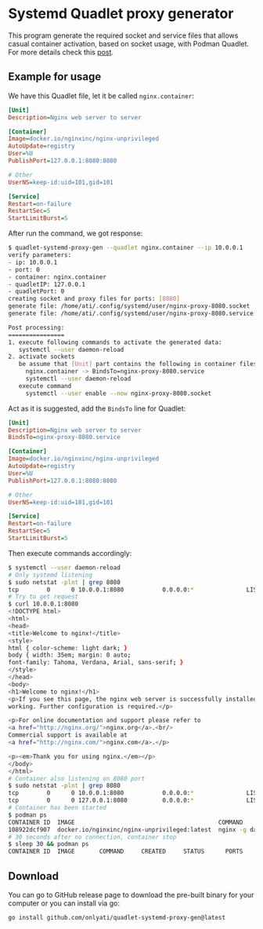 # Systemd Quadlet proxy generator

This program generate the required socket and service files that allows casual
container activation, based on socket usage, with Podman Quadlet. For more
details check this
[post](https://thinkaboutit.tech/posts/2025-07-20-adhoc-containers-with-systemd-and-quadlet/).

## Example for usage

We have this Quadlet file, let it be called `nginx.container`:

```ini
[Unit]
Description=Nginx web server to server

[Container]
Image=docker.io/nginxinc/nginx-unprivileged
AutoUpdate=registry
User=%U
PublishPort=127.0.0.1:8080:8080

# Other
UserNS=keep-id:uid=101,gid=101

[Service]
Restart=on-failure
RestartSec=5
StartLimitBurst=5

```

After run the command, we got response:

```bash
$ quadlet-systemd-proxy-gen --quadlet nginx.container --ip 10.0.0.1
verify parameters:
- ip: 10.0.0.1
- port: 0
- container: nginx.container
- quadletIP: 127.0.0.1
- quadletPort: 0
creating socket and proxy files for ports: [8080]
generate file: /home/ati/.config/systemd/user/nginx-proxy-8080.socket
generate file: /home/ati/.config/systemd/user/nginx-proxy-8080.service

Post processing:
================
1. execute following commands to activate the generated data:
   systemctl --user daemon-reload
2. activate sockets
   be assume that [Unit] part contains the following in container files:
     nginx.container -> BindsTo=nginx-proxy-8080.service
     systemctl --user daemon-reload
   execute command
     systemctl --user enable --now nginx-proxy-8080.socket
```

Act as it is suggested, add the `BindsTo` line for Quadlet:

```ini
[Unit]
Description=Nginx web server to server
BindsTo=nginx-proxy-8080.service

[Container]
Image=docker.io/nginxinc/nginx-unprivileged
AutoUpdate=registry
User=%U
PublishPort=127.0.0.1:8080:8080

# Other
UserNS=keep-id:uid=101,gid=101

[Service]
Restart=on-failure
RestartSec=5
StartLimitBurst=5

```

Then execute commands accordingly:

```bash
$ systemctl --user daemon-reload
# Only systemd listening
$ sudo netstat -plnt | grep 8080
tcp        0      0 10.0.0.1:8080           0.0.0.0:*               LISTEN      1648/systemd
# Try to get request
$ curl 10.0.0.1:8080
<!DOCTYPE html>
<html>
<head>
<title>Welcome to nginx!</title>
<style>
html { color-scheme: light dark; }
body { width: 35em; margin: 0 auto;
font-family: Tahoma, Verdana, Arial, sans-serif; }
</style>
</head>
<body>
<h1>Welcome to nginx!</h1>
<p>If you see this page, the nginx web server is successfully installed and
working. Further configuration is required.</p>

<p>For online documentation and support please refer to
<a href="http://nginx.org/">nginx.org</a>.<br/>
Commercial support is available at
<a href="http://nginx.com/">nginx.com</a>.</p>

<p><em>Thank you for using nginx.</em></p>
</body>
</html>
# Container also listening on 8080 port
$ sudo netstat -plnt | grep 8080
tcp        0      0 10.0.0.1:8080           0.0.0.0:*               LISTEN      1648/systemd
tcp        0      0 127.0.0.1:8080          0.0.0.0:*               LISTEN      21071/pasta
# Container has been started
$ podman ps
CONTAINER ID  IMAGE                                         COMMAND               CREATED         STATUS         PORTS                     NAMES
108922dcf907  docker.io/nginxinc/nginx-unprivileged:latest  nginx -g daemon o...  15 seconds ago  Up 15 seconds  127.0.0.1:8080->8080/tcp  systemd-nginx
# 30 seconds after no connection, container stop
$ sleep 30 && podman ps
CONTAINER ID  IMAGE       COMMAND     CREATED     STATUS      PORTS       NAMES
```

## Download

You can go to GitHub release page to download the pre-built binary for your
computer or you can install via go:

```bash
go install github.com/onlyati/quadlet-systemd-proxy-gen@latest
```
